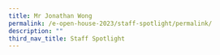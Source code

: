 ```yaml
---
title: Mr Jonathan Wong
permalink: /e-open-house-2023/staff-spotlight/permalink/
description: ""
third_nav_title: Staff Spotlight
---
```

